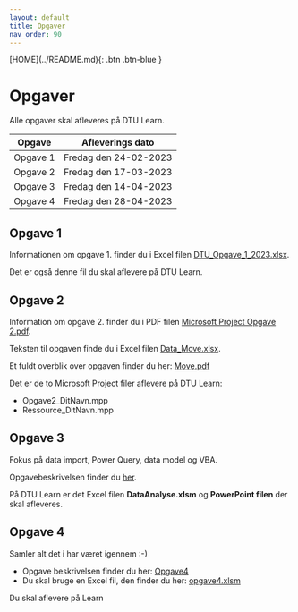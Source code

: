 ```yaml
---
layout: default
title: Opgaver
nav_order: 90
---
```

<span class="fs-1">
[HOME](../README.md){: .btn .btn-blue }
</span>

# Opgaver
Alle opgaver skal afleveres på DTU Learn.

| Opgave   | Afleverings dato      |
|----------|-----------------------|
| Opgave 1 | Fredag den 24-02-2023 |
| Opgave 2 | Fredag den 17-03-2023 |
| Opgave 3 | Fredag den 14-04-2023 |
| Opgave 4 | Fredag den 28-04-2023 |

## Opgave 1
Informationen om opgave 1. finder du i Excel filen [DTU_Opgave_1_2023.xlsx](../filer/DTU_Opgave_1_2023.xlsx).

Det er også denne fil du skal aflevere på DTU Learn.

## Opgave 2
Information om opgave 2. finder du i PDF filen [Microsoft Project Opgave 2.pdf](./opgave_2/Microsoft%20Project%20Opgave%202.pdf).

Teksten til opgaven finde du i Excel filen [Data_Move.xlsx](./opgave_2/Data_Move.xlsx).

Et fuldt overblik over opgaven finder du her: [Move.pdf](./opgave_2/Move.pdf)

Det er de to Microsoft Project filer aflevere på DTU Learn:

- Opgave2_DitNavn.mpp
- Ressource_DitNavn.mpp

## Opgave 3
Fokus på data import, Power Query, data model og VBA.

Opgavebeskrivelsen finder du [her](./opgave_3/Opgave%203.pdf).

På DTU Learn er det Excel filen **DataAnalyse.xlsm** og **PowerPoint filen** der skal afleveres.

## Opgave 4
Samler alt det i har været igennem :-)

- Opgave beskrivelsen finder du her: [Opgave4](./opgave_4/Opgave%204.pdf)
- Du skal bruge en Excel fil, den finder du her: [opgave4.xlsm](./opgave_4/opgave4.xlsm)

Du skal aflevere på Learn
